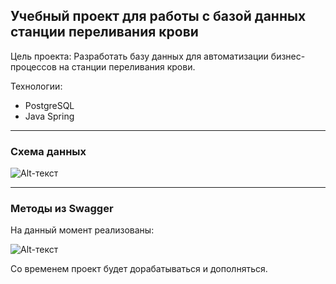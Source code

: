 ## Учебный проект для работы с базой данных станции переливания крови
Цель проекта:
Разработать базу данных для автоматизации бизнес-процессов на станции переливания крови.

Технологии:
- PostgreSQL
- Java Spring
____

### Схема данных
![Alt-текст](https://github.com/grebennikovas/donor/blob/master/ERD.jpg?raw=true "Схема данных")

____

### Методы из Swagger

На данный момент реализованы:

![Alt-текст](https://github.com/grebennikovas/donor/blob/master/swagger.jpg?raw=true "Swagger")

Со временем проект будет дорабатываться и дополняться.

